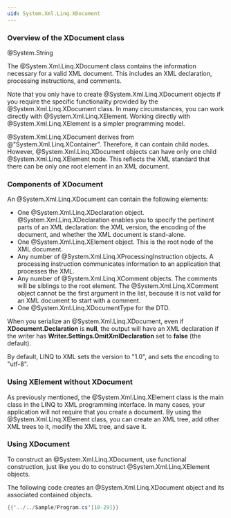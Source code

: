 ```yaml
---
uid: System.Xml.Linq.XDocument
---
```


### Overview of the XDocument class

@System.String

The @System.Xml.Linq.XDocument class contains the information necessary for a valid XML document.
This includes an XML declaration, processing instructions, and comments.

Note that you only have to create @System.Xml.Linq.XDocument objects if you require the specific functionality provided by the @System.Xml.Linq.XDocument class.
In many circumstances, you can work directly with @System.Xml.Linq.XElement.
Working directly with @System.Xml.Linq.XElement is a simpler programming model.

@System.Xml.Linq.XDocument derives from @"System.Xml.Linq.XContainer".
Therefore, it can contain child nodes.
However, @System.Xml.Linq.XDocument objects can have only one child @System.Xml.Linq.XElement node. This reflects the XML standard that there can be only one root element in an XML document.

### Components of XDocument

An @System.Xml.Linq.XDocument can contain the following elements:

- One @System.Xml.Linq.XDeclaration object. @System.Xml.Linq.XDeclaration enables you to specify the pertinent parts of an XML declaration: the XML version, the encoding of the document, and whether the XML document is stand-alone.
- One @System.Xml.Linq.XElement object. This is the root node of the XML document.
- Any number of @System.Xml.Linq.XProcessingInstruction objects. A processing instruction communicates information to an application that processes the XML.
- Any number of @System.Xml.Linq.XComment objects. The comments will be siblings to the root element. The @System.Xml.Linq.XComment object cannot be the first argument in the list, because it is not valid for an XML document to start with a comment.
- One @System.Xml.Linq.XDocumentType for the DTD.

When you serialize an @System.Xml.Linq.XDocument, even if **XDocument.Declaration** is **null**, the output will have an XML declaration if the writer has **Writer.Settings.OmitXmlDeclaration** set to **false** (the default).

By default, LINQ to XML sets the version to "1.0", and sets the encoding to "utf-8".

### Using XElement without XDocument

As previously mentioned, the @System.Xml.Linq.XElement class is the main class in the LINQ to XML programming interface.
In many cases, your application will not require that you create a document.
By using the @System.Xml.Linq.XElement class, you can create an XML tree, add other XML trees to it, modify the XML tree, and save it.

### Using XDocument

To construct an @System.Xml.Linq.XDocument, use functional construction, just like you do to construct @System.Xml.Linq.XElement objects.

The following code creates an @System.Xml.Linq.XDocument object and its associated contained objects.

```csharp
{{'../../Sample/Program.cs'[10-29]}}
```
